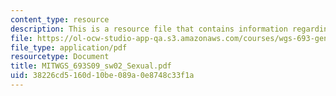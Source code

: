 ```yaml
---
content_type: resource
description: This is a resource file that contains information regarding sexual.
file: https://ol-ocw-studio-app-qa.s3.amazonaws.com/courses/wgs-693-gender-race-and-the-complexities-of-science-and-technology-a-problem-based-learning-experiment-spring-2009/38226cd5160d10be089a0e8748c33f1a_MITWGS_693S09_sw02_Sexual.pdf
file_type: application/pdf
resourcetype: Document
title: MITWGS_693S09_sw02_Sexual.pdf
uid: 38226cd5-160d-10be-089a-0e8748c33f1a
---
```


